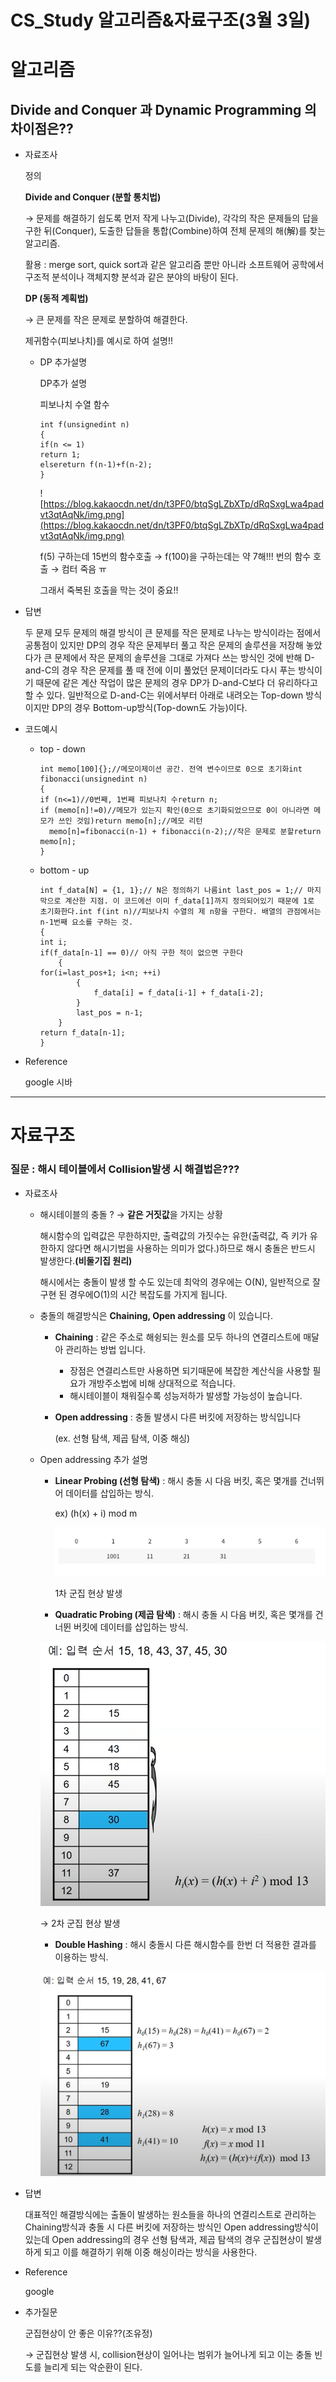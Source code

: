 # CS_Study 알고리즘&자료구조(3월 3일)

# 알고리즘

## **Divide and Conquer** 과 ****Dynamic Programming 의 차이점은??****

- 자료조사
    
    정의
    
    **Divide and Conquer (분할 통치법)**
    
    → 문제를 해결하기 쉽도록 먼저 작게 나누고(Divide), 각각의 작은 문제들의 답을 구한 뒤(Conquer), 도출한 답들을 통합(Combine)하여 전체 문제의 해(解)를 찾는 알고리즘.
    
    활용 : merge sort, quick sort과 같은 알고리즘 뿐만 아니라 소프트웨어 공학에서 구조적 분석이나 객체지향 분석과 같은 분야의 바탕이 된다.
    
    **DP (동적 계획법)**
    
    → 큰 문제를 작은 문제로 분할하여 해결한다.
    
    제귀함수(피보나치)를 예시로 하여 설명!!
    
    - DP 추가설명
        
        DP추가 설명
        
        피보나치 수열 함수
        
        ```
        int f(unsignedint n)
        {
        if(n <= 1)
        return 1;
        elsereturn f(n-1)+f(n-2);
        }
        ```
        
        ![https://blog.kakaocdn.net/dn/t3PF0/btqSgLZbXTp/dRqSxgLwa4padvt3qtAqNk/img.png](https://blog.kakaocdn.net/dn/t3PF0/btqSgLZbXTp/dRqSxgLwa4padvt3qtAqNk/img.png)
        
        f(5) 구하는데 15번의 함수호출 → f(100)을 구하는데는 약 7해!!! 번의 함수 호출 → 컴터 죽음 ㅠ
        
        그래서 죽복된 호출을 막는 것이 중요!!
        
- 답변
    
    두 문제 모두 문제의 해결 방식이 큰 문제를 작은 문제로 나누는 방식이라는 점에서 공통점이 있지만 DP의 경우 작은 문제부터 풀고 작은 문제의 솔루션을 저장해 놓았다가 큰 문제에서 작은 문제의 솔루션을 그대로 가져다 쓰는 방식인 것에 반해 D-and-C의 경우 작은 문제를 풀 때 전에 이미 풀었던 문제이더라도 다시 푸는 방식이기 때문에 같은 계산 작업이 많은 문제의 경우 DP가 D-and-C보다 더 유리하다고 할 수 있다. 일반적으로 D-and-C는 위에서부터 아래로 내려오는 Top-down 방식이지만 DP의 경우 Bottom-up방식(Top-down도 가능)이다.
    
- 코드예시
    - top - down
        
        ```
        int memo[100]{};//메모이제이션 공간. 전역 변수이므로 0으로 초기화int fibonacci(unsignedint n)
        {
        if (n<=1)//0번째, 1번째 피보나치 수return n;
        if (memo[n]!=0)//메모가 있는지 확인(0으로 초기화되었으므로 0이 아니라면 메모가 쓰인 것임)return memo[n];//메모 리턴
          memo[n]=fibonacci(n-1) + fibonacci(n-2);//작은 문제로 분할return memo[n];
        }
        ```
        
    - bottom - up
        
        ```
        int f_data[N] = {1, 1};// N은 정의하기 나름int last_pos = 1;// 마지막으로 계산한 지점. 이 코드에선 이미 f_data[1]까지 정의되어있기 때문에 1로 초기화한다.int f(int n)//피보나치 수열의 제 n항을 구한다. 배열의 관점에서는 n-1번째 요소를 구하는 것.
        {
        int i;
        if(f_data[n-1] == 0)// 아직 구한 적이 없으면 구한다
            {
        for(i=last_pos+1; i<n; ++i)
                {
                    f_data[i] = f_data[i-1] + f_data[i-2];
                }
                last_pos = n-1;
            }
        return f_data[n-1];
        }
        ```
        
- Reference
    
    google 시바
    

---

# 자료구조

### 질문 : 해시 테이블에서 Collision발생 시 해결법은???

- 자료조사
    - 해시테이블의 충돌 ? → **같은 거짓값**을 가지는 상황
        
         해시함수의 입력값은 무한하지만, 출력값의 가짓수는 유한(출력값, 즉 키가 유한하지 않다면 해시기법을 사용하는 의미가 없다.)하므로 해시 충돌은 반드시 발생한다.**(비둘기집 원리)**
        
        해시에서는 충돌이 발생 할 수도 있는데 최악의 경우에는 O(N), 일반적으로 잘 구현 된 경우에O(1)의 시간 복잡도를 가지게 됩니다.
        
    - 충돌의 해결방식은 **Chaining, Open addressing** 이 있습니다.
        - **Chaining** : 같은 주소로 해슁되는 원소를 모두 하나의 연결리스트에 매달아 관리하는 방법 입니다.
            - 장점은 연결리스트만 사용하면 되기때문에 복잡한 계산식을 사용할 필요가 개방주소법에 비해 상대적으로 적습니다.
            - 해시테이블이 채워질수록 성능저하가 발생할 가능성이 높습니다.
        - **Open addressing** : 충돌 발생시 다른 버킷에 저장하는 방식입니다
            
             (ex. 선형 탐색, 제곱  탐색, 이중 해싱)
            
    - Open addressing 추가 설명
        - **Linear Probing (선형 탐색)** : 해시 충돌 시 다음 버킷, 혹은 몇개를 건너뛰어 데이터를 삽입하는 방식.
            
            ex) (h(x) + i)  mod m
            
            ![ex1](img/ex1.png)
            
            1차 군집 현상 발생
            
        - **Quadratic Probing (제곱 탐색)** : 해시 충돌 시 다음 버킷, 혹은 몇개를 건너뛴 버킷에 데이터를 삽입하는 방식.
        
        ![ex2](img/ex2.png)
        
        → 2차 군집 현상 발생
        
        - **Double Hashing** : 해시 충돌시 다른 해시함수를 한번 더 적용한 결과를 이용하는 방식.
        
        ![Untitled](img/ex3.png)
        
- 답변
    
    대표적인 해결방식에는 출돌이 발생하는 원소들을 하나의 연결리스트로 관리하는 Chaining방식과 충돌 시 다른 버킷에 저장하는 방식인 Open addressing방식이 있는데 Open addressing의 경우 선형 탐색과, 제곱 탐색의 경우 군집현상이 발생하게 되고 이를 해결하기 위해 이중 해싱이라는 방식을 사용한다.
    
- Reference
    
    google
    
- 추가질문
    
    군집현상이 안 좋은 이유??(조유정)
    
    → 군집현상 발생 시, collision현상이 일어나는 범위가 늘어나게 되고 이는 충돌 빈도를 늘리게 되는 악순환이 된다.
